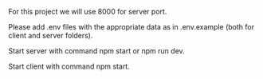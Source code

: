 For this project we will use 8000 for server port.

Please add .env files with the appropriate data as in .env.example (both for client and server folders).

Start server with command npm start or npm run dev.

Start client with command npm start.
